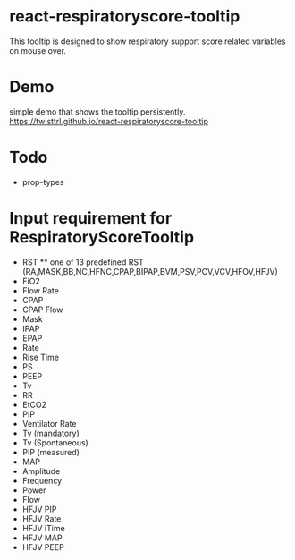 # react-respiratoryscore-tooltip
This tooltip is designed to show respiratory support score related variables on mouse over.

# Demo
simple demo that shows the tooltip persistently.
https://twisttrl.github.io/react-respiratoryscore-tooltip

# Todo
* prop-types

# Input requirement for RespiratoryScoreTooltip
  * RST
    ** one of 13 predefined RST (RA,MASK,BB,NC,HFNC,CPAP,BIPAP,BVM,PSV,PCV,VCV,HFOV,HFJV)
  * FiO2
  * Flow Rate
  * CPAP
  * CPAP Flow
  * Mask
  * IPAP
  * EPAP
  * Rate
  * Rise Time
  * PS
  * PEEP
  * Tv
  * RR
  * EtCO2
  * PIP
  * Ventilator Rate
  * Tv (mandatory)
  * Tv (Spontaneous)
  * PIP (measured)
  * MAP
  * Amplitude
  * Frequency
  * Power
  * Flow
  * HFJV PIP
  * HFJV Rate
  * HFJV iTime
  * HFJV MAP
  * HFJV PEEP
